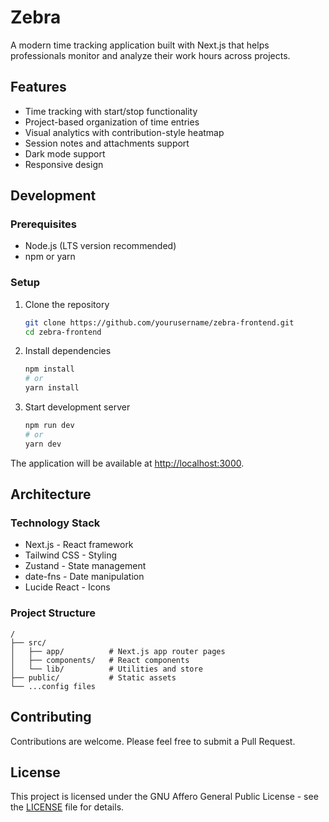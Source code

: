 # Zebra

A modern time tracking application built with Next.js that helps professionals monitor and analyze their work hours across projects.

## Features

- Time tracking with start/stop functionality
- Project-based organization of time entries
- Visual analytics with contribution-style heatmap
- Session notes and attachments support
- Dark mode support
- Responsive design

## Development

### Prerequisites

- Node.js (LTS version recommended)
- npm or yarn

### Setup

1. Clone the repository
   ```bash
   git clone https://github.com/yourusername/zebra-frontend.git
   cd zebra-frontend
   ```

2. Install dependencies
   ```bash
   npm install
   # or
   yarn install
   ```

3. Start development server
   ```bash
   npm run dev
   # or
   yarn dev
   ```

The application will be available at [http://localhost:3000](http://localhost:3000).

## Architecture

### Technology Stack

- Next.js - React framework
- Tailwind CSS - Styling
- Zustand - State management
- date-fns - Date manipulation
- Lucide React - Icons

### Project Structure

```
/
├── src/
│   ├── app/          # Next.js app router pages
│   ├── components/   # React components
│   └── lib/          # Utilities and store
├── public/           # Static assets
└── ...config files
```

## Contributing

Contributions are welcome. Please feel free to submit a Pull Request.

## License

This project is licensed under the GNU Affero General Public License - see the [LICENSE](LICENSE) file for details.